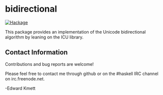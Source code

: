 bidirectional
=============

[![Hackage](https://img.shields.io/hackage/v/bidirectional.svg)](https://hackage.haskell.org/package/bidirectional)

This package provides an implementation of the Unicode bidirectional algorithm by leaning on the ICU library.

Contact Information
-------------------

Contributions and bug reports are welcome!

Please feel free to contact me through github or on the #haskell IRC channel on irc.freenode.net.

-Edward Kmett

